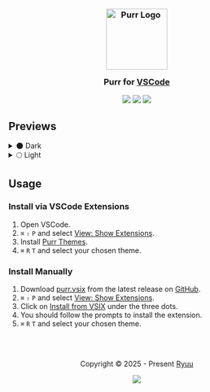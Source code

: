 <h3 align="center">
	<img src="https://cdn.purr.gg/N5oRHpfJftY4.png" width="120" alt="Purr Logo" />
  <br>
	<img src="https://cdn.purr.gg/JBFvb6ABrQFh.png" height="30" width="0" />
	Purr for <a href="https://code.visualstudio.com">VSCode</a>
	<img src="https://cdn.purr.gg/JBFvb6ABrQFh.png" height="30" width="0" />
</h3>

<p align="center">
	<a href="https://github.com/ryuudotgg/vscode-purr/stargazers"><img src="https://img.shields.io/github/stars/ryuudotgg/vscode-purr?colorA=363A4F&colorB=B7BDF8&style=for-the-badge"></a>
	<a href="https://github.com/ryuudotgg/vscode-purr/issues"><img src="https://img.shields.io/github/issues/ryuudotgg/vscode-purr?colorA=363A4F&colorB=F5A97F&style=for-the-badge"></a>
	<a href="https://github.com/ryuudotgg/vscode-purr/contributors"><img src="https://img.shields.io/github/contributors/ryuudotgg/vscode-purr?colorA=363A4F&colorB=A6DA95&style=for-the-badge"></a>
</p>

## Previews

<details>
  <summary>🌑 Dark</summary>
	<img src="https://cdn.purr.gg/3QDbrleBXorP.png" alt="Purr Dark Preview">
</details>

<details>
  <summary>🌕 Light</summary>
	<img src="https://cdn.purr.gg/UjAYMnukP2JF.png" alt="Purr Light Preview">
</details>

## Usage

### Install via VSCode Extensions

1. Open VSCode.
2. `⌘` `⇧` `P` and select <ins>View: Show Extensions</ins>.
3. Install <ins>Purr Themes</ins>.
4. `⌘` `R` `T` and select your chosen theme.

### Install Manually

1. Download [purr.vsix](https://github.com/ryuudotgg/vscode-purr/releases/latest/download/purr.vsix) from the latest release on [GitHub](https://github.com/ryuudotgg/vscode-purr/releases/latest).
2. `⌘` `⇧` `P` and select <ins>View: Show Extensions</ins>.
3. Click on <ins>Install from VSIX</ins> under the three dots.
4. You should follow the prompts to install the extension.
5. `⌘` `R` `T` and select your chosen theme.

<br><br>

<p align="center">
	Copyright &copy; 2025 - Present <a href="https://ryuu.gg" target="_blank">Ryuu</a>
</p>

<p align="center">
	<a href="https://github.com/ryuudotgg/vscode-purr/blob/main/LICENSE">
    <img src="https://img.shields.io/static/v1.svg?style=for-the-badge&label=License&message=MIT&logoColor=D9E0EE&colorA=363A4F&colorB=B7BDF8" />
  </a>
</p>
